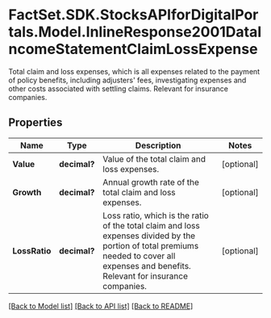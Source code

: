 # FactSet.SDK.StocksAPIforDigitalPortals.Model.InlineResponse2001DataIncomeStatementClaimLossExpense
Total claim and loss expenses, which is all expenses related to the payment of policy benefits, including adjusters' fees, investigating expenses and other costs associated with settling claims. Relevant for insurance companies.

## Properties

Name | Type | Description | Notes
------------ | ------------- | ------------- | -------------
**Value** | **decimal?** | Value of the total claim and loss expenses. | [optional] 
**Growth** | **decimal?** | Annual growth rate of the total claim and loss expenses. | [optional] 
**LossRatio** | **decimal?** | Loss ratio, which is the ratio of the total claim and loss expenses divided by the portion of total premiums needed to cover all expenses and benefits. Relevant for insurance companies. | [optional] 

[[Back to Model list]](../README.md#documentation-for-models) [[Back to API list]](../README.md#documentation-for-api-endpoints) [[Back to README]](../README.md)

